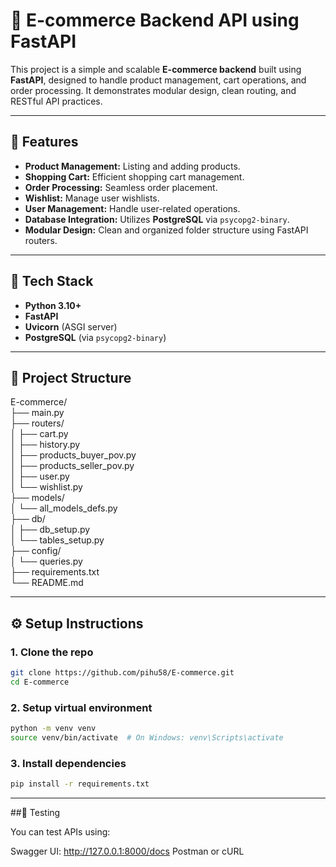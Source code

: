 # 🛒 E-commerce Backend API using FastAPI

This project is a simple and scalable **E-commerce backend** built using **FastAPI**, designed to handle product management, cart operations, and order processing. It demonstrates modular design, clean routing, and RESTful API practices.

---

## 🚀 Features

* **Product Management:** Listing and adding products.
* **Shopping Cart:** Efficient shopping cart management.
* **Order Processing:** Seamless order placement.
* **Wishlist:** Manage user wishlists.
* **User Management:** Handle user-related operations.
* **Database Integration:** Utilizes **PostgreSQL** via `psycopg2-binary`.
* **Modular Design:** Clean and organized folder structure using FastAPI routers.

---

## 🧰 Tech Stack

* **Python 3.10+**
* **FastAPI**
* **Uvicorn** (ASGI server)
* **PostgreSQL** (via `psycopg2-binary`)

---

## 📁 Project Structure


E-commerce/   
├── main.py  
├── routers/  
│             ├── cart.py  
│       ├── history.py  
│       ├── products_buyer_pov.py  
│       ├── products_seller_pov.py  
│       ├── user.py  
│       └── wishlist.py  
├── models/  
│       └── all_models_defs.py  
├── db/  
│       ├── db_setup.py  
│       └── tables_setup.py  
├── config/  
│       └── queries.py  
├── requirements.txt  
└── README.md  

---


## ⚙️ Setup Instructions

### 1. Clone the repo

```bash
git clone https://github.com/pihu58/E-commerce.git
cd E-commerce
```

### 2. Setup virtual environment

```bash
python -m venv venv
source venv/bin/activate  # On Windows: venv\Scripts\activate
```

### 3. Install dependencies

```bash
pip install -r requirements.txt
```


---


##🧪 Testing

You can test APIs using:

Swagger UI: http://127.0.0.1:8000/docs
Postman or cURL


